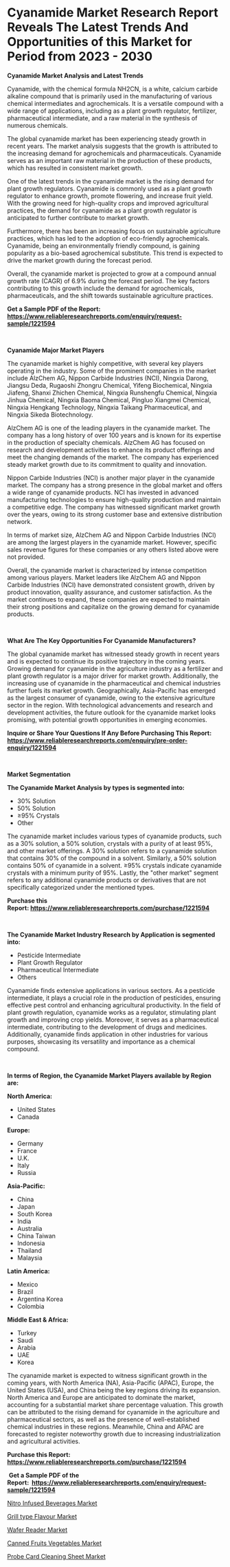 <p><h1>Cyanamide Market Research Report Reveals The Latest Trends And Opportunities of this Market for Period from 2023 - 2030</h1></p><p><strong>Cyanamide Market Analysis and Latest Trends</strong></p>
<p><p>Cyanamide, with the chemical formula NH2CN, is a white, calcium carbide alkaline compound that is primarily used in the manufacturing of various chemical intermediates and agrochemicals. It is a versatile compound with a wide range of applications, including as a plant growth regulator, fertilizer, pharmaceutical intermediate, and a raw material in the synthesis of numerous chemicals.</p><p>The global cyanamide market has been experiencing steady growth in recent years. The market analysis suggests that the growth is attributed to the increasing demand for agrochemicals and pharmaceuticals. Cyanamide serves as an important raw material in the production of these products, which has resulted in consistent market growth.</p><p>One of the latest trends in the cyanamide market is the rising demand for plant growth regulators. Cyanamide is commonly used as a plant growth regulator to enhance growth, promote flowering, and increase fruit yield. With the growing need for high-quality crops and improved agricultural practices, the demand for cyanamide as a plant growth regulator is anticipated to further contribute to market growth.</p><p>Furthermore, there has been an increasing focus on sustainable agriculture practices, which has led to the adoption of eco-friendly agrochemicals. Cyanamide, being an environmentally friendly compound, is gaining popularity as a bio-based agrochemical substitute. This trend is expected to drive the market growth during the forecast period.</p><p>Overall, the cyanamide market is projected to grow at a compound annual growth rate (CAGR) of 6.9% during the forecast period. The key factors contributing to this growth include the demand for agrochemicals, pharmaceuticals, and the shift towards sustainable agriculture practices.</p></p>
<p><strong>Get a Sample PDF of the Report:&nbsp; <a href="https://www.reliableresearchreports.com/enquiry/request-sample/1221594">https://www.reliableresearchreports.com/enquiry/request-sample/1221594</a></strong></p>
<p>&nbsp;</p>
<p><strong>Cyanamide Major Market Players</strong></p>
<p><p>The cyanamide market is highly competitive, with several key players operating in the industry. Some of the prominent companies in the market include AlzChem AG, Nippon Carbide Industries (NCI), Ningxia Darong, Jiangsu Deda, Rugaoshi Zhongru Chemical, Yifeng Biochemical, Ningxia Jiafeng, Shanxi Zhichen Chemical, Ningxia Runshengfu Chemical, Ningxia Jinhua Chemical, Ningxia Baoma Chemical, Pingluo Xiangmei Chemical, Ningxia Hengkang Technology, Ningxia Taikang Pharmaceutical, and Ningxia Sikeda Biotechnology.</p><p>AlzChem AG is one of the leading players in the cyanamide market. The company has a long history of over 100 years and is known for its expertise in the production of specialty chemicals. AlzChem AG has focused on research and development activities to enhance its product offerings and meet the changing demands of the market. The company has experienced steady market growth due to its commitment to quality and innovation.</p><p>Nippon Carbide Industries (NCI) is another major player in the cyanamide market. The company has a strong presence in the global market and offers a wide range of cyanamide products. NCI has invested in advanced manufacturing technologies to ensure high-quality production and maintain a competitive edge. The company has witnessed significant market growth over the years, owing to its strong customer base and extensive distribution network.</p><p>In terms of market size, AlzChem AG and Nippon Carbide Industries (NCI) are among the largest players in the cyanamide market. However, specific sales revenue figures for these companies or any others listed above were not provided.</p><p>Overall, the cyanamide market is characterized by intense competition among various players. Market leaders like AlzChem AG and Nippon Carbide Industries (NCI) have demonstrated consistent growth, driven by product innovation, quality assurance, and customer satisfaction. As the market continues to expand, these companies are expected to maintain their strong positions and capitalize on the growing demand for cyanamide products.</p></p>
<p>&nbsp;</p>
<p><strong>What Are The Key Opportunities For Cyanamide Manufacturers?</strong></p>
<p><p>The global cyanamide market has witnessed steady growth in recent years and is expected to continue its positive trajectory in the coming years. Growing demand for cyanamide in the agriculture industry as a fertilizer and plant growth regulator is a major driver for market growth. Additionally, the increasing use of cyanamide in the pharmaceutical and chemical industries further fuels its market growth. Geographically, Asia-Pacific has emerged as the largest consumer of cyanamide, owing to the extensive agriculture sector in the region. With technological advancements and research and development activities, the future outlook for the cyanamide market looks promising, with potential growth opportunities in emerging economies.</p></p>
<p><strong>Inquire or Share Your Questions If Any Before Purchasing This Report: <a href="https://www.reliableresearchreports.com/enquiry/pre-order-enquiry/1221594">https://www.reliableresearchreports.com/enquiry/pre-order-enquiry/1221594</a></strong></p>
<p>&nbsp;</p>
<p><strong>Market Segmentation</strong></p>
<p><strong>The Cyanamide Market Analysis by types is segmented into:</strong></p>
<p><ul><li>30% Solution</li><li>50% Solution</li><li>≥95% Crystals</li><li>Other</li></ul></p>
<p><p>The cyanamide market includes various types of cyanamide products, such as a 30% solution, a 50% solution, crystals with a purity of at least 95%, and other market offerings. A 30% solution refers to a cyanamide solution that contains 30% of the compound in a solvent. Similarly, a 50% solution contains 50% of cyanamide in a solvent. ≥95% crystals indicate cyanamide crystals with a minimum purity of 95%. Lastly, the "other market" segment refers to any additional cyanamide products or derivatives that are not specifically categorized under the mentioned types.</p></p>
<p><strong>Purchase this Report:&nbsp;<a href="https://www.reliableresearchreports.com/purchase/1221594">https://www.reliableresearchreports.com/purchase/1221594</a></strong></p>
<p>&nbsp;</p>
<p><strong>The Cyanamide Market Industry Research by Application is segmented into:</strong></p>
<p><ul><li>Pesticide Intermediate</li><li>Plant Growth Regulator</li><li>Pharmaceutical Intermediate</li><li>Others</li></ul></p>
<p><p>Cyanamide finds extensive applications in various sectors. As a pesticide intermediate, it plays a crucial role in the production of pesticides, ensuring effective pest control and enhancing agricultural productivity. In the field of plant growth regulation, cyanamide works as a regulator, stimulating plant growth and improving crop yields. Moreover, it serves as a pharmaceutical intermediate, contributing to the development of drugs and medicines. Additionally, cyanamide finds application in other industries for various purposes, showcasing its versatility and importance as a chemical compound.</p></p>
<p>&nbsp;</p>
<p><strong>In terms of Region, the Cyanamide Market Players available by Region are:</strong></p>
<p>
    <p> <strong> North America: </strong>
        <ul>
            <li>United States</li>
            <li>Canada</li>
        </ul>
        </p> 
    <p> <strong> Europe: </strong>
        <ul>
            <li>Germany</li>
            <li>France</li>
            <li>U.K.</li>
            <li>Italy</li>
            <li>Russia</li>
        </ul>
        </p> 
    <p> <strong> Asia-Pacific: </strong>
        <ul>
            <li>China</li>
            <li>Japan</li>
            <li>South Korea</li>
            <li>India</li>
            <li>Australia</li>
            <li>China Taiwan</li>
            <li>Indonesia</li>
            <li>Thailand</li>
            <li>Malaysia</li>
        </ul>
        </p> 
    <p> <strong> Latin America: </strong>
        <ul>
            <li>Mexico</li>
            <li>Brazil</li>
            <li>Argentina Korea</li>
            <li>Colombia</li>
        </ul>
        </p> 
    <p> <strong> Middle East & Africa: </strong>
        <ul>
            <li>Turkey</li>
            <li>Saudi</li>
            <li>Arabia</li>
            <li>UAE</li>
            <li>Korea</li>
        </ul>
    </p>
    </p>
<p><p>The cyanamide market is expected to witness significant growth in the coming years, with North America (NA), Asia-Pacific (APAC), Europe, the United States (USA), and China being the key regions driving its expansion. North America and Europe are anticipated to dominate the market, accounting for a substantial market share percentage valuation. This growth can be attributed to the rising demand for cyanamide in the agriculture and pharmaceutical sectors, as well as the presence of well-established chemical industries in these regions. Meanwhile, China and APAC are forecasted to register noteworthy growth due to increasing industrialization and agricultural activities.</p></p>
<p><strong>Purchase this Report: <a href="https://www.reliableresearchreports.com/purchase/1221594">https://www.reliableresearchreports.com/purchase/1221594</a></strong></p>
<p>&nbsp;<strong>Get a Sample PDF of the Report:&nbsp;&nbsp;<a href="https://www.reliableresearchreports.com/enquiry/request-sample/1221594">https://www.reliableresearchreports.com/enquiry/request-sample/1221594</a></strong></p>
<p><strong></strong></p>
<p><p><a href="https://www.linkedin.com/pulse/decoding-nitro-infused-beverages-market-deep-dive-latest-trends-ncwpe/">Nitro Infused Beverages Market</a></p><p><a href="https://www.linkedin.com/pulse/grill-type-flavour-market-size-share-amp-trends-analysis-report-lst9e/">Grill type Flavour Market</a></p><p><a href="https://medium.com/@jhonwin654/wafer-reader-market-research-report-its-history-and-forecast-2023-to-2030-bbe2805ca8ef">Wafer Reader Market</a></p><p><a href="https://www.linkedin.com/pulse/canned-fruits-vegetables-market-share-amp-new-trends-analysis-y2dge/">Canned Fruits Vegetables Market</a></p><p><a href="https://medium.com/@chiragreportprime3/probe-card-cleaning-sheet-market-share-evolution-and-market-growth-trends-2023-2030-35d0adffb806">Probe Card Cleaning Sheet Market</a></p></p>